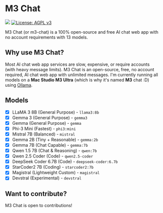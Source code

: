 # M3 Chat
![](https://vercelbadge.vercel.app/api/myferr/m3-chat)
[![License: AGPL v3](https://img.shields.io/github/license/m3-chat/frontend?style=flat-square)](./LICENSE)

M3 Chat (or m3-chat) is a 100% open-source and free AI chat web app with no account requirements with 13 models.

## Why use M3 Chat?
Most AI chat web app services are slow, expensive, or require accounts (with heavy message limits). M3 Chat is an open-source, free, no account required, AI chat web app with unlimited messages.
I'm currently running all models on a **Mac Studio M3 Ultra** (which is why it's named **M3** chat :D) using [Ollama](https://ollama.com).

## Models
- [x]  LLaMA 3 8B (General Purpose) - `llama3:8b`
- [x]  Gemma 3 (General Purpose) - `gemma3`
- [x]  Gemma (General Purpose) - `gemma`
- [x]  Phi-3 Mini (Fastest) - `phi3:mini`
- [x]  Mistral 7B (Balanced) - `mistral`
- [x]  Gemma 2B (Tiny + Reasonable) - `gemma:2b`
- [x]  Gemma 7B (Chat Capable) - `gemma:7b`
- [x]  Qwen 1.5 7B (Chat & Reasoning) - `qwen:7b`
- [x]  Qwen 2.5 Coder (Code) - `qwen2.5-coder`
- [x]  DeepSeek Coder 6.7B (Code) - `deepseek-coder:6.7b`
- [x]  StarCoder2 7B (Coding) - `starcoder2:7b`
- [x]  Magistral (Lightweight Custom) - `magistral`
- [x]  Devstral (Experimental) - `devstral`

## Want to contribute?
M3 Chat is open to contributions!
